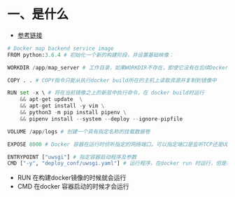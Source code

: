 # 一、是什么

- [参考链接](https://zhuanlan.zhihu.com/p/387855002)





```python
# Docker map backend service image
FROM python:3.6.4 # 初始化一个新的构建阶段，并设置基础映像：

WORKDIR /app/map_server # 工作目录，如果WORKDIR不存在，即使它没有在后续Dockerfile指令中使用，它也会被创建

COPY . . # COPY指令只能从执行docker build所在的主机上读取资源并复制到镜像中

RUN set -x \ # 将在当前镜像之上的新层中执行命令，在 docker build时运行
    && apt-get update  \
    && apt-get install -y vim \
    && python3 -m pip install pipenv \
    && pipenv install --system --deploy --ignore-pipfile

VOLUME /app/logs # 创建一个具有指定名称的挂载数据卷

EXPOSE 8000 # Docker 容器在运行时侦听指定的网络端口。可以指定端口是监听TCP还是UDP，如果不指定协议，默认为TCP

ENTRYPOINT ["uwsgi"] # 指定容器启动程序及参数
CMD ["-y", "deploy_conf/uwsgi.yaml"] # 运行程序，在docker run 时运行，但是和run命令不同，RUN 是在 docker build时运行
```

- RUN 在构建docker镜像的时候就会运行
- CMD 在docker 容器启动的时候才会运行
